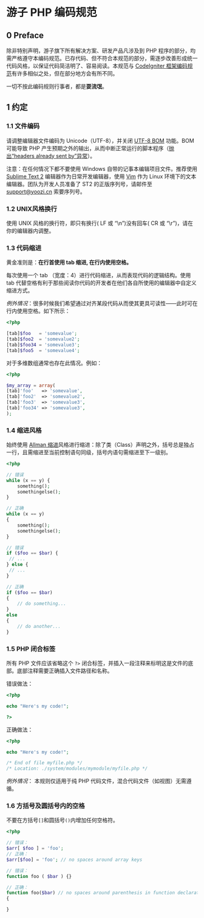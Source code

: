 # 游子 PHP 编码规范

## 0 Preface

除非特别声明，游子旗下所有解决方案、研发产品凡涉及到 PHP 程序的部分，均需严格遵守本编码规范。已存代码、但不符合本规范的部分，需逐步改善形成统一代码风格，以保证代码简洁明了、容易阅读。本规范与 [CodeIgniter 框架编码规范](http://codeigniter.org.cn/user_guide/general/styleguide.html)有许多相似之处，但在部分地方会有所不同。

一切不按此编码规则行事者，都是**耍流氓**。

## 1 约定

### 1.1 文件编码

请调整编辑器文件编码为 Unicode（UTF-8），并关闭 [UTF-8 BOM](http://en.wikipedia.org/wiki/Byte_order_mark) 功能。BOM 可能导致 PHP 产生预期之外的输出，从而中断正常运行的脚本程序（[抛出“headers already sent by”异常](http://stackoverflow.com/questions/8028957/headers-already-sent-by-php)）。

注意：在任何情况下都不要使用 Windows 自带的记事本编辑项目文件。推荐使用 [Sublime Text 2](http://www.sublimetext.com/2) 编辑器作为日常开发编辑器，使用 [Vim](http://www.vim.org/download.php) 作为 Linux 环境下的文本编辑器。团队为开发人员准备了 ST2 的正版序列号，请邮件至 [support@yoozi.cn](support@yoozi.cn) 索要序列号。

### 1.2 UNIX风格换行

使用 UNIX 风格的换行符，即只有换行( LF 或 “\n”)没有回车( CR 或 “\r”)，请在你的编辑器内调整。

### 1.3 代码缩进

黄金准则是：**在行首使用 tab 缩进, 在行内使用空格。**

每次使用一个 tab （宽度：4）进行代码缩进，从而表现代码的逻辑结构。使用 tab 代替空格有利于那些阅读你代码的开发者在他们各自所使用的编辑器中自定义缩进方式。

_例外情况_：很多时候我们希望通过对齐某段代码从而使其更具可读性——此时可在行内使用空格。如下所示：


```php
<?php

[tab]$foo   = 'somevalue';
[tab]$foo2  = 'somevalue2';
[tab]$foo34 = 'somevalue3';
[tab]$foo5  = 'somevalue4';
```

对于多维数组通常也存在此情况。例如：

```php
<?php

$my_array = array(
[tab]'foo'   => 'somevalue',
[tab]'foo2'  => 'somevalue2',
[tab]'foo3'  => 'somevalue3',
[tab]'foo34' => 'somevalue3',
);
```

### 1.4 缩进风格

始终使用 [Allman 缩进](http://en.wikipedia.org/wiki/Indent_style#Allman_style)风格进行缩进：除了类（Class）声明之外，括号总是独占一行，且需缩进至当前控制语句同级，括号内语句需缩进至下一级别。

```php
<?php

// 错误
while (x == y) {
    something();
    somethingelse();
}

// 正确
while (x == y)
{
    something();
    somethingelse();
}

// 错误
if ($foo == $bar) {
 // ...
} else {
 // ...
}

// 正确
if ($foo == $bar)
{
	// do something...
}
else
{
	// do another...
}
```

### 1.5 PHP 闭合标签

所有 PHP 文件应该省略这个 `?>` 闭合标签，并插入一段注释来标明这是文件的底部。底部注释需要正确插入文件路径和名称。

错误做法：

```php
<?php

echo "Here's my code!";

?>
```

正确做法：

```php
<?php

echo "Here's my code!";

/* End of file myfile.php */
/* Location: ./system/modules/mymodule/myfile.php */
```

_例外情况_： 本规则仅适用于纯 PHP 代码文件，混合代码文件（如视图）无需遵循。

### 1.6 方括号及圆括号内的空格

不要在方括号`[]`和圆括号`()`内增加任何空格符。

```php
<?php

// 错误：
$arr[ $foo ] = 'foo';
// 正确：
$arr[$foo] = 'foo'; // no spaces around array keys

// 错误：
function foo ( $bar ) {}

// 正确：
function foo($bar) // no spaces around parenthesis in function declarations
{

}
```
